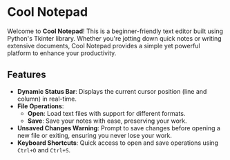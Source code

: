 # Cool Notepad

Welcome to **Cool Notepad**! This is a beginner-friendly text editor built using Python's Tkinter library. Whether you're jotting down quick notes or writing extensive documents, Cool Notepad provides a simple yet powerful platform to enhance your productivity.

## Features

- **Dynamic Status Bar**: Displays the current cursor position (line and column) in real-time.
- **File Operations**: 
  - **Open**: Load text files with support for different formats.
  - **Save**: Save your notes with ease, preserving your work.
- **Unsaved Changes Warning**: Prompt to save changes before opening a new file or exiting, ensuring you never lose your work.
- **Keyboard Shortcuts**: Quick access to open and save operations using `Ctrl+O` and `Ctrl+S`.
